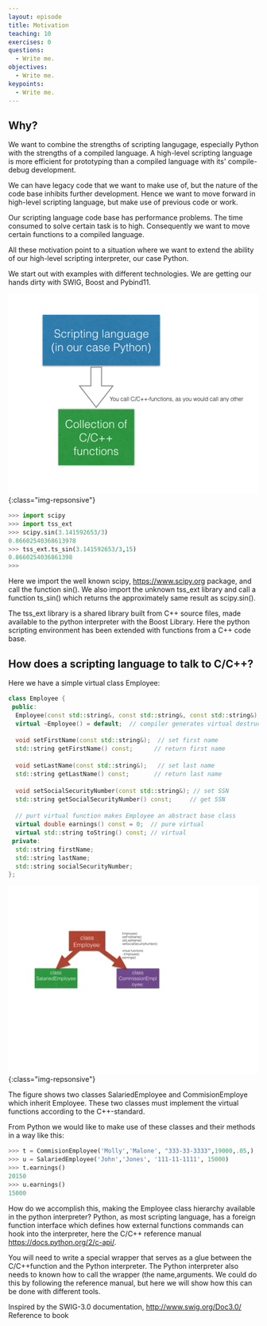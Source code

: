 ```yaml
---
layout: episode
title: Motivation
teaching: 10
exercises: 0
questions:
  - Write me.
objectives:
  - Write me.
keypoints:
  - Write me.
---
```


## Why?
We want to combine the strengths of scripting langugage, especially Python with the strengths of a compiled language. A high-level scripting language is more efficient for prototyping than a compiled language with its'  compile-debug development.

We can have legacy code that we want to make use of, but the nature of the code base inhibits further development. Hence we want to move forward in high-level scripting language, but make use of previous code or work.

Our scripting language code base has performance problems. The time consumed to solve certain task is to high. Consequently we want to move certain functions to a compiled language.

All these motivation point to a situation where we want to extend the ability of our high-level scripting interpreter, our case Python.

We start out with examples with different technologies. We are getting our hands dirty with SWIG, Boost and Pybind11. 

![Python and C/C++](../assets/img/python-c.png "Python and C/C++. Licences CC BY 3.0"){:class="img-repsonsive"}

```python
>>> import scipy
>>> import tss_ext
>>> scipy.sin(3.141592653/3)
0.86602540368613978
>>> tss_ext.ts_sin(3.141592653/3,15)
0.8660254036861398
>>> 
```
Here we import the well known scipy, https://www.scipy.org package, and call the function sin(). We also import the unknown tss_ext library and call a function ts_sin() which returns the approximately same result as scipy.sin().

The tss_ext library is a shared library built from C++ source files, made available to the python interpreter with the Boost Library. Here the python scripting environment has been extended with functions from a C++ code base.


## How does a scripting language to talk to C/C++?

Here we have a simple virtual class Employee:
```C++
class Employee {
 public:
  Employee(const std::string&, const std::string&, const std::string&);
  virtual ~Employee() = default;  // compiler generates virtual destructor

  void setFirstName(const std::string&);  // set first name
  std::string getFirstName() const;      // return first name

  void setLastName(const std::string&);   // set last name
  std::string getLastName() const;       // return last name

  void setSocialSecurityNumber(const std::string&); // set SSN
  std::string getSocialSecurityNumber() const;     // get SSN

  // purt virtual function makes Employee an abstract base class
  virtual double earnings() const = 0;  // pure virtual
  virtual std::string toString() const; // virtual
 private:
  std::string firstName;
  std::string lastName;
  std::string socialSecurityNumber;
};

```
![C/C++-class hierarchy](../assets/img/classhierarchy.png "Class hierarchy. Licences CC BY 3.0"){:class="img-repsonsive"}

The figure shows two classes SalariedEmployee and CommisionEmploye which inherit Employee. These two classes must implement the virtual functions according to the C++-standard.

From Python we would like to make use of these classes and their methods in a way like this:

```Python
>>> t = CommisionEmployee('Molly','Malone', "333-33-3333",19000,.05,)
>>> u = SalariedEmployee('John','Jones', '111-11-1111', 15000)
>>> t.earnings()
20150
>>> u.earnings()
15000
```
How do we accomplish this, making the Employee class hierarchy available in the python interpreter? Python, as most scripting language, has a foreign function interface which defines how external functions commands can hook into the interpreter, here the C/C++ reference manual https://docs.python.org/2/c-api/.

You will need to write a special wrapper that serves as a glue between the C/C++function and the Python interpreter. The Python interpreter also needs to known how to call the wrapper (the name,arguments. We could do this by following the reference manual, but here we will show how this can be done with different tools.


Inspired by the SWIG-3.0 documentation, http://www.swig.org/Doc3.0/
Reference to book